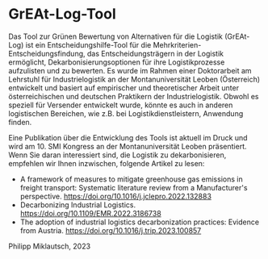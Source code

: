 # GrEAt-Log-Tool
Das Tool zur Grünen Bewertung von Alternativen für die Logistik (GrEAt-Log) ist ein Entscheidungshilfe-Tool für die Mehrkriterien-Entscheidungsfindung, das Entscheidungsträgern in der Logistik ermöglicht, Dekarbonisierungsoptionen für ihre Logistikprozesse aufzulisten und zu bewerten. Es wurde im Rahmen einer Doktorarbeit am Lehrstuhl für Industrielogistik an der Montanuniversität Leoben (Österreich) entwickelt und basiert auf empirischer und theoretischer Arbeit unter österreichischen und deutschen Praktikern der Industrielogistik. Obwohl es speziell für Versender entwickelt wurde, könnte es auch in anderen logistischen Bereichen, wie z.B. bei Logistikdienstleistern, Anwendung finden.

Eine Publikation über die Entwicklung des Tools ist aktuell im Druck und wird am 10. SMI Kongress an der Montanuniversität Leoben präsentiert.
Wenn Sie daran interessiert sind, die Logistik zu dekarbonisieren, empfehlen wir Ihnen inzwischen, folgende Artikel zu lesen:
* A framework of measures to mitigate greenhouse gas emissions in freight transport: Systematic literature review from a Manufacturer's perspective. https://doi.org/10.1016/j.jclepro.2022.132883
* Decarbonizing Industrial Logistics. https://doi.org/10.1109/EMR.2022.3186738
* The adoption of industrial logistics decarbonization practices: Evidence from Austria. https://doi.org/10.1016/j.trip.2023.100857

Philipp Miklautsch, 2023
